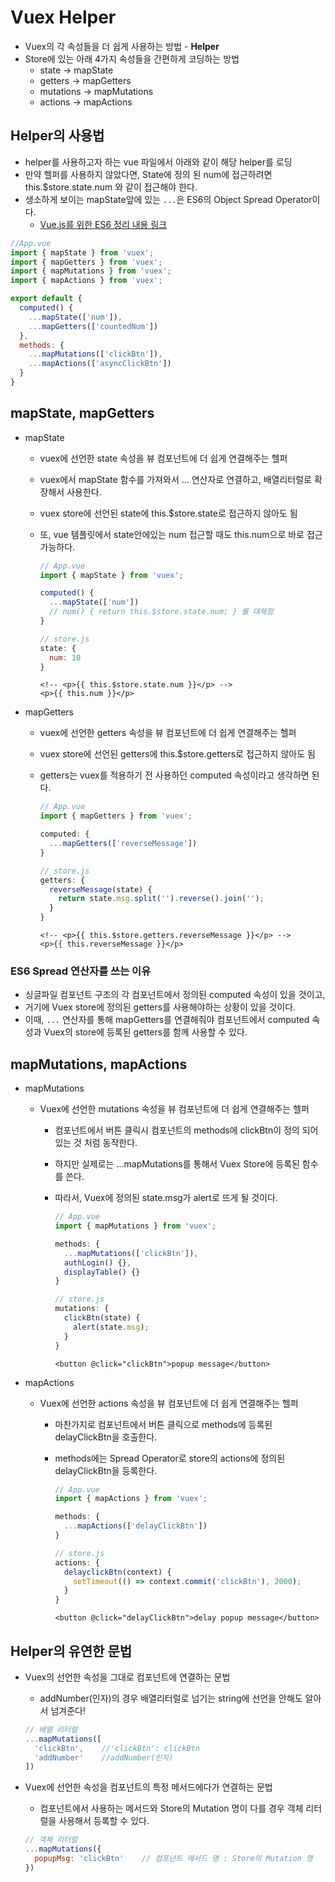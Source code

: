 # Vuex Helper

* Vuex의 각 속성들을 더 쉽게 사용하는 방법 - **Helper**
* Store에 있는 아래 4가지 속성들을 간편하게 코딩하는 방법
  * state -> mapState
  * getters -> mapGetters
  * mutations -> mapMutations
  * actions -> mapActions

## Helper의 사용법

* helper를 사용하고자 하는 vue 파일에서 아래와 같이 해당 helper를 로딩
* 만약 헬퍼를 사용하지 않았다면, State에 정의 된 num에 접근하려면 this.$store.state.num 와 같이 접근해야 한다.
* 생소하게 보이는 mapState앞에 있는 `...`은 ES6의 Object Spread Operator이다.
  * [Vue.js를 위한 ES6 정리 내용 링크](https://github.com/namjunemy/TIL/blob/master/Vue/es6_for_vuejs.md)

```javascript
//App.vue
import { mapState } from 'vuex';
import { mapGetters } from 'vuex';
import { mapMutations } from 'vuex';
import { mapActions } from 'vuex';

export default {
  computed() {
    ...mapState(['num']),
    ...mapGetters(['countedNum'])
  },
  methods: {
    ...mapMutations(['clickBtn']),
    ...mapActions(['asyncClickBtn'])
  }
}
```

## mapState, mapGetters

* mapState

  * vuex에 선언한 state 속성을 뷰 컴포넌트에 더 쉽게 연결해주는 헬퍼

  * vuex에서 mapState 함수를 가져와서 ... 연산자로 연결하고, 배열리터럴로 확장해서 사용한다.

  * vuex store에 선언된 state에 this.$store.state로 접근하지 않아도 됨

  * 또, vue 템플릿에서 state안에있는 num 접근할 때도 this.num으로 바로 접근 가능하다.

    ```javascript
    // App.vue
    import { mapState } from 'vuex';
    
    computed() {
      ...mapState(['num'])
      // num() { return this.$store.state.num; } 를 대체함
    }
    
    // store.js
    state: {
      num: 10
    }
    ```

    ```vue
    <!-- <p>{{ this.$store.state.num }}</p> -->
    <p>{{ this.num }}</p>
    ```

* mapGetters

  * vuex에 선언한 getters 속성을 뷰 컴포넌트에 더 쉽게 연결해주는 헬퍼

  * vuex store에 선언된 getters에 this.$store.getters로 접근하지 않아도 됨

  * getters는 vuex를 적용하기 전 사용하던 computed 속성이라고 생각하면 된다.

    ```javascript
    // App.vue
    import { mapGetters } from 'vuex';
    
    computed: {
      ...mapGetters(['reverseMessage'])
    }
    
    // store.js
    getters: {
      reverseMessage(state) {
        return state.msg.split('').reverse().join('');
      }
    }
    ```

    ```vue
    <!-- <p>{{ this.$store.getters.reverseMessage }}</p> -->
    <p>{{ this.reverseMessage }}</p>
    ```

### ES6 Spread 연산자를 쓰는 이유

* 싱글파일 컴포넌트 구조의 각 컴포넌트에서 정의된 computed 속성이 있을 것이고,
* 거기에 Vuex store에 정의된 getters를 사용해야하는 상황이 있을 것이다.
* 이때, `...` 연산자를 통해 mapGetters를 연결해줘야 컴포넌트에서 computed 속성과 Vuex의 store에 등록된 getters를 함께 사용할 수 있다.

## mapMutations, mapActions

* mapMutations

  * Vuex에 선언한 mutations 속성을 뷰 컴포넌트에 더 쉽게 연결해주는 헬퍼

    * 컴포넌트에서 버튼 클릭시 컴포넌트의 methods에 clickBtn이 정의 되어있는 것 처럼 동작한다.

    * 하지만 실제로는 ...mapMutations를 통해서 Vuex Store에 등록된 함수를 쓴다.

    * 따라서, Vuex에 정의된 state.msg가 alert로 뜨게 될 것이다.

      ```javascript
      // App.vue
      import { mapMutations } from 'vuex';
      
      methods: {
        ...mapMutations(['clickBtn']),
        authLogin() {},
        displayTable() {}
      }
      
      // store.js
      mutations: {
        clickBtn(state) {
          alert(state.msg);
        }
      }
      ```

      ```vue
      <button @click="clickBtn">popup message</button>
      ```

* mapActions

  * Vuex에 선언한 actions 속성을 뷰 컴포넌트에 더 쉽게 연결해주는 헬퍼

    * 마찬가지로 컴포넌트에서 버튼 클릭으로 methods에 등록된 delayClickBtn을 호출한다.

    * methods에는 Spread Operator로 store의 actions에 정의된 delayClickBtn을 등록한다.

      ```javascript
      // App.vue
      import { mapActions } from 'vuex';
      
      methods: {
        ...mapActions(['delayClickBtn'])
      }
      
      // store.js
      actions: {
        delayclickBtn(context) {
          setTimeout(() => context.commit('clickBtn'), 2000);
        }
      }
      ```

      ```vue
      <button @click="delayClickBtn">delay popup message</button>
      ```

## Helper의 유연한 문법

* Vuex의 선언한 속성을 그대로 컴포넌트에 연결하는 문법

  * addNumber(인자)의 경우 배열리터럴로 넘기는 string에 선언을 안해도 알아서 넘겨준다!

  ```javascript
  // 배열 리터럴
  ...mapMutations([
    'clickBtn',    //'clickBtn': clickBtn
    'addNumber'    //addNumber(인자)
  ])
  ```

* Vuex에 선언한 속성을 컴포넌트의 특정 메서드에다가 연결하는 문법

  * 컴포넌트에서 사용하는 메서드와 Store의 Mutation 명이 다를 경우 객체 리터럴을 사용해서 등록할 수 있다.

  ```javascript
  // 객체 리터럴
  ...mapMutations({
    popupMsg: 'clickBtn'    // 컴포넌트 메서드 명 : Store의 Mutation 명
  })
  ```

  

